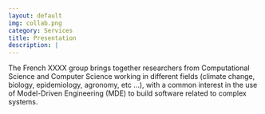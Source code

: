 ```yaml
---
layout: default
img: collab.png
category: Services
title: Presentation
description: |
---
```

  
The French XXXX group brings together researchers from Computational Science and Computer Science working in different fields (climate change, biology, epidemiology, agronomy, etc ...), with a common interest in the use of Model-Driven Engineering (MDE) to build software related to complex systems.
